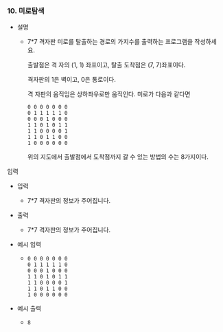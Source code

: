 ### 10. 미로탐색

- 설명
   - 7*7 격자판 미로를 탈출하는 경로의 가지수를 출력하는 프로그램을 작성하세요. 
     
     출발점은 격 자의 (1, 1) 좌표이고, 탈출 도착점은 (7, 7)좌표이다.
     
     격자판의 1은 벽이고, 0은 통로이다. 
     
     격 자판의 움직임은 상하좌우로만 움직인다. 미로가 다음과 같다면
  
      ```
      0 0 0 0 0 0 0
      0 1 1 1 1 1 0
      0 0 0 1 0 0 0
      1 1 0 1 0 1 1
      1 1 0 0 0 0 1
      1 1 0 1 1 0 0
      1 0 0 0 0 0 0
      ```

     위의 지도에서 출발점에서 도착점까지 갈 수 있는 방법의 수는 8가지이다. 


입력

- 입력
    - 7*7 격자판의 정보가 주어집니다.


- 출력
    - 7*7 격자판의 정보가 주어집니다.
    

- 예시 입력
    - ```
      0 0 0 0 0 0 0
      0 1 1 1 1 1 0
      0 0 0 1 0 0 0
      1 1 0 1 0 1 1
      1 1 0 0 0 0 1
      1 1 0 1 1 0 0
      1 0 0 0 0 0 0
      ```
    
- 예시 출력
    - ```
      8
      ```